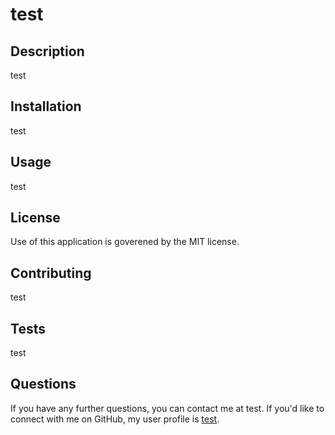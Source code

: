 # test

## Description

test

## Installation

test

## Usage

test

## License

Use of this application is goverened by the MIT license.

## Contributing

test

## Tests

test

## Questions

If you have any further questions, you can contact me at test. If you'd like to connect with me on GitHub, my user profile is [test](test).
